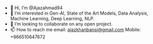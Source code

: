 - 👋 Hi, I’m @Ajazahmad94
- 👀 I’m interested in Gen-AI, State of the Art Models, Data Analysis, Machine Learning, Deep Learning, NLP.
- 💞️ I’m looking to collaborate on any open project.
- 📫 How to reach me email: ajazkhanbansi@gmail.com  Mobile: +966510647672

<!---
Ajazahmad94/Ajazahmad94 is a ✨ special ✨ repository because its `README.md` (this file) appears on your GitHub profile.
You can click the Preview link to take a look at your changes.
--->
